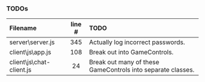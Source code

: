 ### TODOs
| Filename | line # | TODO
|:------|:------:|:------
| server\server.js | 345 | Actually log incorrect passwords.
| client\js\app.js | 108 | Break out into GameControls.
| client\js\chat-client.js | 24 | Break out many of these GameControls into separate classes.